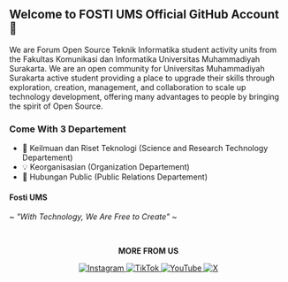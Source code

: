 ## Welcome to FOSTI UMS Official GitHub Account 🐧
We are Forum Open Source Teknik Informatika student activity units from the Fakultas Komunikasi dan Informatika Universitas Muhammadiyah Surakarta. We are an open community for Universitas Muhammadiyah Surakarta active student providing a place to upgrade their skills through exploration, creation, management, and collaboration to scale up technology development, offering many advantages to people by bringing the spirit of Open Source.

### Come With 3 Departement
- 📡 Keilmuan dan Riset Teknologi (Science and Research Technology Departement)
- 💡 Keorganisasian (Organization Departement)
- 📸 Hubungan Public (Public Relations Departement)

#### Fosti UMS
~ *"With Technology, We Are Free to Create"* ~

<br/>
<p align="center"><b>MORE FROM US</b></p>
<p align="center">
  <a href="https://instagram.com/fosti_ums" target="_blank">
    <img alt="Instagram" src="https://img.shields.io/badge/Instagram-%23E4405F.svg?&style=for-the-badge&logo=instagram&logoColor=white" />
  </a>
  <a href="https://tiktok.com/@fosti.ums" target="_blank">
    <img alt="TikTok" src="https://img.shields.io/static/v1?style=for-the-badge&message=TikTok&color=000000&logo=TikTok&logoColor=FFFFFF&label=" />
  </a>
  <a href="https://www.youtube.com/@fostiums" target="_blank">
    <img alt="YouTube" src="https://img.shields.io/static/v1?style=for-the-badge&message=YouTube&color=FF0000&logo=youtube&logoColor=FFFFFF&label=" />
  </a>
  <a href="https://twitter.com/fostiums" target="_blank">
    <img alt="X" src="https://img.shields.io/badge/FOSTIUMS-%23000000.svg?&style=for-the-badge&logo=X&logoColor=white"
  </a>
</p>
